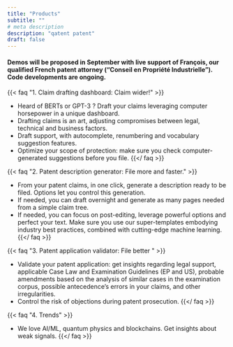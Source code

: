 ```yaml
---
title: "Products"
subtitle: ""
# meta description
description: "qatent patent"
draft: false
---
```


#### Demos will be proposed in September with live support of François, our qualified French patent attorney (“Conseil en Propriété Industrielle”). Code developments are ongoing.

{{< faq "1. Claim drafting dashboard: Claim wider!" >}}

- Heard of BERTs or GPT-3 ? Draft your claims leveraging computer horsepower in a unique dashboard.
- Drafting claims is an art, adjusting compromises between legal, technical and business factors.
- Draft support, with autocomplete, renumbering and vocabulary suggestion features.
- Optimize your scope of protection: make sure you check computer-generated suggestions before you file.
  {{</ faq >}}

{{< faq "2. Patent description generator: File more and faster." >}}

- From your patent claims, in one click, generate a description ready to be filed. Options let you control this generation.
- If needed, you can draft overnight and generate as many pages needed from a simple claim tree.
- If needed, you can focus on post-editing, leverage powerful options and perfect your text. Make sure you use our super-templates embodying industry best practices, combined with cutting-edge machine learning.
  {{</ faq >}}

{{< faq "3. Patent application validator: File better " >}}

- Validate your patent application: get insights regarding legal support, applicable Case Law and Examination Guidelines (EP and US), probable amendments based on the analysis of similar cases in the examination corpus, possible antecedence’s errors in your claims, and other irregularities.
- Control the risk of objections during patent prosecution.
  {{</ faq >}}

{{< faq "4. Trends" >}}

- We love AI/ML, quantum physics and blockchains. Get insights about weak signals.
  {{</ faq >}}
